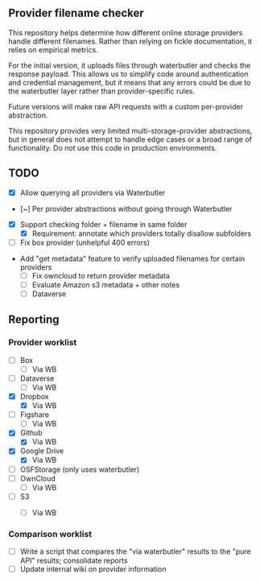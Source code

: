 ## Provider filename checker

This repository helps determine how different online storage providers handle different filenames. Rather than relying 
on fickle documentation, it relies on empirical metrics.

For the initial version, it uploads files through waterbutler and checks the response payload. This allows us to 
simplify code around authentication and credential management, but it means that any errors could be due to the 
waterbutler layer rather than provider-specific rules. 

Future versions will make raw API requests with a custom per-provider abstraction.

This repository provides very limited multi-storage-provider abstractions, but in general does not attempt to handle 
edge cases or a broad range of functionality. Do not use this code in production environments.

## TODO
- [x] Allow querying all providers via Waterbutler
- [~] Per provider abstractions without going through Waterbutler
- [x] Support checking folder + filename in same folder
  - [x] Requirement: annotate which providers totally disallow subfolders 
- [ ] Fix box provider (unhelpful 400 errors)
- Add "get metadata" feature to verify uploaded filenames for certain providers
  - [ ] Fix owncloud to return provider metadata
  - [ ] Evaluate Amazon s3 metadata + other notes
  - [ ] Dataverse

## Reporting
### Provider worklist
- [ ] Box
  - [ ] Via WB
- [ ] Dataverse
  - [ ] Via WB
- [x] Dropbox
  - [x] Via WB
- [ ] Figshare
  - [ ] Via WB
- [x] Github
  - [x] Via WB
- [x] Google Drive
  - [x] Via WB
- [ ] OSFStorage (only uses waterbutler)
- [ ] OwnCloud
  - [ ] Via WB
- [ ] S3
  - [ ] Via WB


### Comparison worklist
- [ ] Write a script that compares the "via waterbutler" results to the "pure API" results; consolidate reports
- [ ] Update internal wiki on provider information

